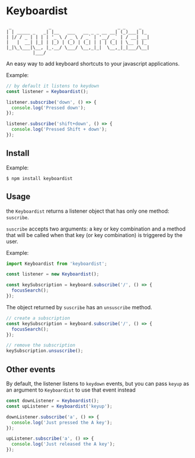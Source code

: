 # Keyboardist

```
 _              _                         _ _     _
| | _____ _   _| |__   ___   __ _ _ __ __| (_)___| |_
| |/ / _ | | | | '_ \ / _ \ / _` | '__/ _` | / __| __|
|   |  __| |_| | |_) | (_) | (_| | | | (_| | \__ | |_
|_|\_\___|\__, |_.__/ \___/ \__,_|_|  \__,_|_|___/\__|
          |___/
```

An easy way to add keyboard shortcuts to your javascript applications.

Example:

```javascript
// by default it listens to keydown
const listener = Keyboardist();

listener.subscribe('down', () => {
  console.log('Pressed down');
});

listener.subscribe('shift+down', () => {
  console.log('Pressed Shift + down');
});
```

## Install

Example:

```
$ npm install keyboardist
```

## Usage

the `Keyboardist` returns a listener object that has only one method:
`suscribe`.

`suscribe` accepts two arguments: a key or key combination and a method that
will be called when that key (or key combination) is triggered by the user.

Example:

```javascript
import Keyboardist from 'keyboardist';

const listener = new Keyboardist();

const keySubscription = keyboard.subscribe('/', () => {
  focusSearch();
});
```

The object returned by `suscribe` has an `unsuscribe` method.

```javascript
// create a subscription
const keySubscription = keyboard.subscribe('/', () => {
  focusSearch();
});

// remove the subscription
keySubscription.unsuscribe();
```

## Other events

By default, the listener listens to `keydown` events, but you can pass `keyup`
as an argument to `Keyboardist` to use that event instead

```javascript
const downListener = Keyboardist();
const upListener = Keyboardist('keyup');

downListener.subscribe('a', () => {
  console.log('Just pressed the A key');
});

upListener.subscribe('a', () => {
  console.log('Just released the A key');
});
```

